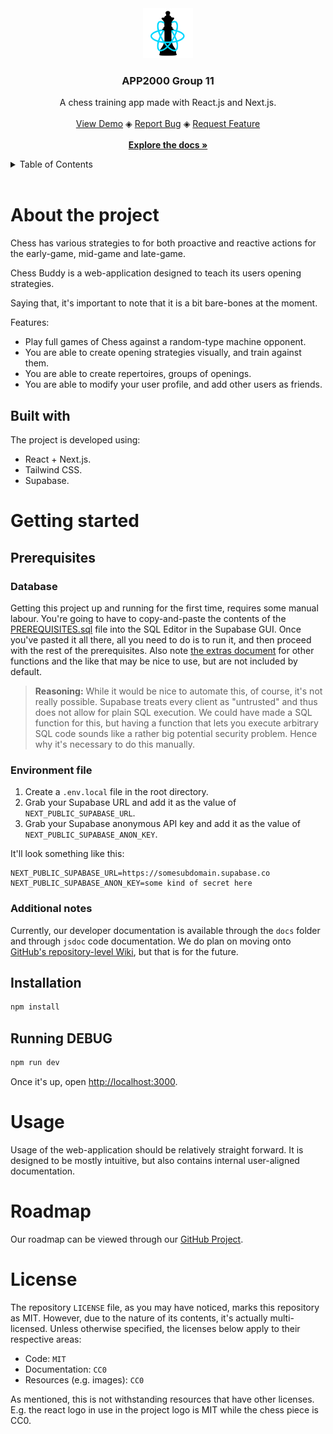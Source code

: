 <!-- Listen, I know align=center is basically deprecated, but it's GitHub. You use what you can, because there's not a lot of that going around. -->
<div align="center">
	<img src="./public/logo.svg" alt="Logo" width="80" height="80">
	<h3 align="center">APP2000 Group 11</h3>
	<p align="center">
		A chess training app made with React.js and Next.js.
		<br><br>
		<a href="https://a2g11.vercel.app">View Demo</a>
		◈
		<a href="https://github.com/frigvid/app2000-gruppe11/issues/new?assignees=&labels=bug&projects=&template=bug-report.yml&title=bug%3A+">Report Bug</a>
		◈
		<a href="https://github.com/frigvid/app2000-gruppe11/issues/new?assignees=&labels=needs+triage%2Cenhancement&projects=&template=feature-request.yml&title=feature%3A+">Request Feature</a>
		<br><br>
		<a href="docs/README.md"><strong>Explore the docs »</strong></a>
	</p>
</div>

<details>
<summary>Table of Contents</summary>

* [About The Project](#about-the-project)
	* [Built With](#built-with)
* [Getting Started](#getting-started)
	* [Prerequisites](#prerequisites)
	* [Installation](#installation)
* [Usage](#usage)
* [Roadmap](#roadmap)
* [License](#license)

</details>
<br>

# About the project
Chess has various strategies to for both proactive and reactive actions for the early-game, mid-game and late-game.

Chess Buddy is a web-application designed to teach its users opening strategies.

Saying that, it's important to note that it is a bit bare-bones at the moment.

Features:
- Play full games of Chess against a random-type machine opponent.
- You are able to create opening strategies visually, and train against them.
- You are able to create repertoires, groups of openings.
- You are able to modify your user profile, and add other users as friends.

## Built with

The project is developed using:

- React + Next.js.
- Tailwind CSS.
- Supabase.

# Getting started
## Prerequisites
### Database

Getting this project up and running for the first time, requires some manual labour. You're going to have to copy-and-paste the contents of the [PREREQUISITES.sql](./PREREQUISITES.sql) file into the SQL Editor in the Supabase GUI. Once you've pasted it all there, all you need to do is to run it, and then proceed with the rest of the prerequisites. Also note [the extras document](./EXTRAS.md) for other functions and the like that may be nice to use, but are not included by default.

> **Reasoning:** While it would be nice to automate this, of course, it's not really possible. Supabase treats every client as "untrusted" and thus does not allow for plain SQL execution. We could have made a SQL function for this, but having a function that lets you execute arbitrary SQL code sounds like a rather big potential security problem. Hence why it's necessary to do this manually.

### Environment file

1. Create a `.env.local` file in the root directory.
2. Grab your Supabase URL and add it as the value of `NEXT_PUBLIC_SUPABASE_URL`.
3. Grab your Supabase anonymous API key and add it as the value of `NEXT_PUBLIC_SUPABASE_ANON_KEY`.

It'll look something like this:
```environment
NEXT_PUBLIC_SUPABASE_URL=https://somesubdomain.supabase.co
NEXT_PUBLIC_SUPABASE_ANON_KEY=some kind of secret here
```

### Additional notes

Currently, our developer documentation is available through the `docs` folder and through `jsdoc` code documentation. We do plan on moving onto  [GitHub's repository-level Wiki](https://github.com/frigvid/app2000-gruppe11/wiki), but that is for the future.

## Installation

```bash
npm install
```

## Running DEBUG

```bash
npm run dev
```

Once it's up, open [http://localhost:3000](http://localhost:3000).

# Usage

Usage of the web-application should be relatively straight forward. It is designed to be mostly intuitive, but also contains internal user-aligned documentation.

# Roadmap

Our roadmap can be viewed through our [GitHub Project](https://github.com/users/frigvid/projects/1).

# License

The repository `LICENSE` file, as you may have noticed, marks this repository as MIT. However, due to the nature of its contents, it's actually multi-licensed. Unless otherwise specified, the licenses below apply to their respective areas:

- Code: `MIT`
- Documentation: `CC0`
- Resources (e.g. images): `CC0`

As mentioned, this is not withstanding resources that have other licenses. E.g. the react logo in use in the project logo is MIT while the chess piece is CC0.
